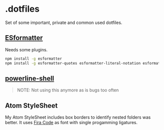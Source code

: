 # .dotfiles
Set of some important, private and common used dotfiles.

## [ESformatter](https://github.com/millermedeiros/esformatter)
Needs some plugins.
```sh
npm install -g esformatter
npm install -g esformatter-quotes esformatter-literal-notation esformatter-parseint esformatter-spaced-lined-comment esformatter-var-each esformatter-braces esformatter-dot-notation esformatter-remove-trailing-commas esformatter-collapse-objects esformatter-quote-prop
```

## [powerline-shell](https://github.com/milkbikis/powerline-shell)
> NOTE: Not using this anymore as is bugs too often

## Atom StyleSheet
My Atom StyleSheet includes box borders to identify nested folders was better. It uses [Fira Code](https://github.com/tonsky/FiraCode) as font with single progamming ligatures.

